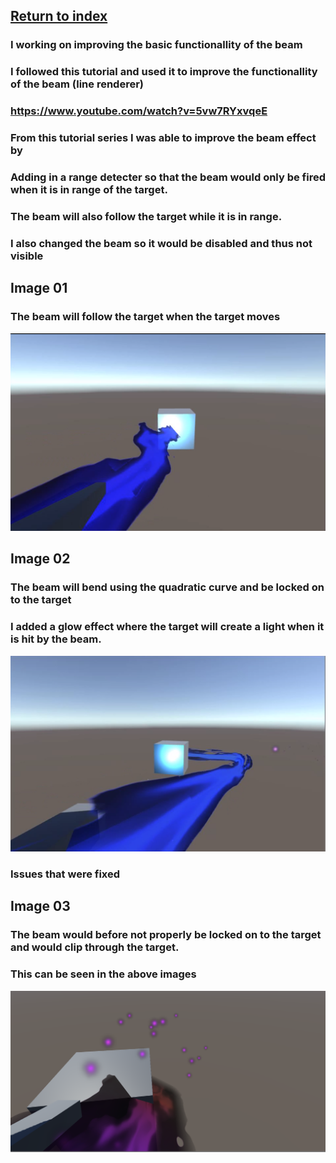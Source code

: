 ## <a href="index">Return to index</a>

### I working on improving the basic functionallity of the beam
### I followed this tutorial and used it to improve the functionallity of the beam (line renderer)
### <a href="https://www.youtube.com/watch?v=5vw7RYxvqeE">https://www.youtube.com/watch?v=5vw7RYxvqeE</a>


### From this tutorial series I was able to improve the beam effect by
### Adding in a range detecter so that the beam would only be fired when it is in range of the target.
### The beam will also follow the target while it is in range.
### I also changed the beam so it would be disabled and thus not visible 

## Image 01

### The beam will follow the target when the target moves
<img src="images/improve01.png" alt="">

## Image 02

### The beam will bend using the quadratic curve and be locked on to the target
### I added a glow effect where the target will create a light when it is hit by the beam.
<img src="images/improve02.png" alt="">

### Issues that were fixed

## Image 03

### The beam would before not properly be locked on to the target and would clip through the target.
### This can be seen in the above images
<img src="images/improve03.png" alt="">

